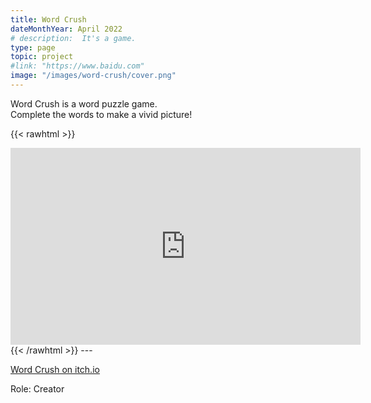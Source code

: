 ```yaml
---
title: Word Crush
dateMonthYear: April 2022
# description:  It's a game.
type: page
topic: project
#link: "https://www.baidu.com"
image: "/images/word-crush/cover.png"
---
```


Word Crush is a word puzzle game.  
Complete the words to make a vivid picture!

{{< rawhtml >}} 
<iframe width="560" height="315" src="https://www.youtube.com/embed/OFu7o3yWFpw" title="YouTube video player" frameborder="0" allow="accelerometer; autoplay; clipboard-write; encrypted-media; gyroscope; picture-in-picture; web-share" allowfullscreen></iframe>
{{< /rawhtml >}}  
---  

[Word Crush on itch.io](https://lunardust.itch.io/word-crush)  

Role: Creator

